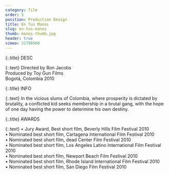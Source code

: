 ```yaml
---
category: film
order: 5
position: Production Design
title: En Tus Manos
slug: en-tus-manos
thumb: manos-thumb.jpg
header: true
vimeo: 31798500
---
```


{:.title}
DESC

{:.text}
Directed by Ron Jacobs  
Produced by Toy Gun Films  
Bogotá, Colombia 2010

{:.title}
INFO

{:.text}
In the vicious slums of Colombia, where prosperity is dictated by brutality, a conflicted kid seeks membership in a brutal gang, with the hope of one day having the power to determine his own destiny.

{:.title}
AWARDS

{:.text}
&bull; Jury Award, Best short film, Beverly Hills Film Festival 2010  
&bull; Nominated best short film, Cartagena International Film Festival 2010  
&bull; Nominated best short film, dead Center Film Festival 2010  
&bull; Nominated best short film, Los Angeles Latino International Film Festival 2010  
&bull; Nominated best short film, Newport Beach Film Festival 2010  
&bull; Nominated best short film, Rhode Island International Film Festival 2010  
&bull; Nominated best short film, San Diego Film Festival 2010  
